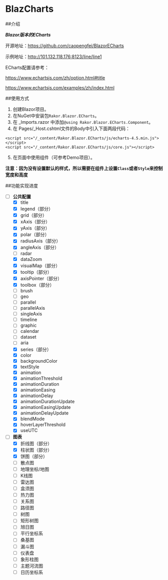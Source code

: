 # BlazCharts

##介绍

***Blazor版本的ECharts***

开源地址：https://github.com/caopengfei/BlazorECharts

示例地址：http://101.132.118.176:8123/line/line1

ECharts配置请参考：

https://www.echartsjs.com/zh/option.html#title

https://www.echartsjs.com/examples/zh/index.html

##使用方式
1. 创建Blazor项目。
2. 在NuGet中安装包`Rakor.Blazor.ECharts`。
3. 在 _Imports.razor 中添加`@using Rakor.Blazor.ECharts.Component`。
4. 在 Pages/_Host.cshtml文件的Body中引入下面两段代码：
```
<script src="/_content/Rakor.Blazor.ECharts/js/echarts-4.5.min.js"></script>
<script src="/_content/Rakor.Blazor.ECharts/js/core.js"></script>
```
5. 在页面中使用组件（可参考Demo项目）。

**注意：因为没有设置默认的样式，所以需要在组件上设置`Class`或者`Style`来控制宽度和高度**

##功能实现进度
- [ ] **公共配置**
  - [x] title
  - [x] legend（部分）
  - [x] grid（部分）
  - [x] xAxis（部分）
  - [x] yAxis（部分）
  - [x] polar（部分）
  - [x] radiusAxis（部分）
  - [x] angleAxis（部分）
  - [ ] radar
  - [x] dataZoom
  - [x] visualMap（部分）
  - [x] tooltip（部分）
  - [x] axisPointer（部分）
  - [x] toolbox（部分）
  - [ ] brush
  - [ ] geo
  - [ ] parallel
  - [ ] parallelAxis
  - [ ] singleAxis
  - [ ] timeline
  - [ ] graphic
  - [ ] calendar
  - [ ] dataset
  - [ ] aria
  - [x] series（部分）
  - [x] color
  - [x] backgroundColor
  - [x] textStyle
  - [x] animation
  - [x] animationThreshold
  - [x] animationDuration
  - [x] animationEasing
  - [x] animationDelay
  - [x] animationDurationUpdate
  - [x] animationEasingUpdate
  - [x] animationDelayUpdate
  - [x] blendMode
  - [x] hoverLayerThreshold
  - [x] useUTC
- [ ] **图表**
  - [x] 折线图（部分）
  - [x] 柱状图（部分）
  - [x] 饼图（部分）
  - [ ] 散点图
  - [ ] 地理坐标/地图
  - [ ] K线图
  - [ ] 雷达图
  - [ ] 盒须图
  - [ ] 热力图
  - [ ] 关系图
  - [ ] 路径图
  - [ ] 树图
  - [ ] 矩形树图
  - [ ] 旭日图
  - [ ] 平行坐标系
  - [ ] 桑基图
  - [ ] 漏斗图
  - [ ] 仪表盘
  - [ ] 象形柱图
  - [ ] 主题河流图
  - [ ] 日历坐标系
